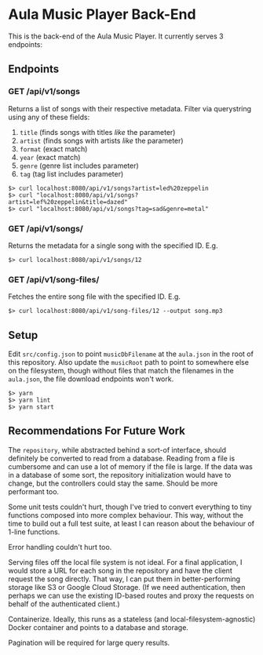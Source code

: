 # Aula Music Player Back-End

This is the back-end of the Aula Music Player. It currently serves 3 endpoints:

## Endpoints

### GET /api/v1/songs

Returns a list of songs with their respective metadata. Filter via querystring using any of these fields:

  1. `title` (finds songs with titles _like_ the parameter)
  2. `artist` (finds songs with artists _like_ the parameter)
  3. `format` (exact match)
  4. `year` (exact match)
  5. `genre` (genre list includes parameter)
  6. `tag` (tag list includes parameter)

    $> curl localhost:8080/api/v1/songs?artist=led%20zeppelin
    $> curl "localhost:8080/api/v1/songs?artist=lef%20zeppelin&title=dazed"
    $> curl "localhost:8080/api/v1/songs?tag=sad&genre=metal"

### GET /api/v1/songs/<song ID>

Returns the metadata for a single song with the specified ID. E.g.

    $> curl localhost:8080/api/v1/songs/12

### GET /api/v1/song-files/<song ID>

Fetches the entire song file with the specified ID. E.g.

    $> curl localhost:8080/api/v1/song-files/12 --output song.mp3

## Setup

Edit `src/config.json` to point `musicDbFilename` at the `aula.json` in the root of this repository. Also update the `musicRoot` path to point to somewhere else on the filesystem, though without files that match the filenames in the `aula.json`, the file download endpoints won't work.

    $> yarn
    $> yarn lint
    $> yarn start

## Recommendations For Future Work

The `repository`, while abstracted behind a sort-of interface, should definitely be converted to read from a database. Reading from a file is cumbersome and can use a lot of memory if the file is large. If the data was in a database of some sort, the repository initialization would have to change, but the controllers could stay the same. Should be more performant too.

Some unit tests couldn't hurt, though I've tried to convert everything to tiny functions composed into more complex behaviour. This way, without the time to build out a full test suite, at least I can reason about the behaviour of 1-line functions.

Error handling couldn't hurt too.

Serving files off the local file system is not ideal. For a final application, I would store a URL for each song in the repository and have the client request the song directly. That way, I can put them in better-performing storage like S3 or Google Cloud Storage. (If we need authentication, then perhaps we can use the existing ID-based routes and proxy the requests on behalf of the authenticated client.)

Containerize. Ideally, this runs as a stateless (and local-filesystem-agnostic) Docker container and points to a database and storage.

Pagination will be required for large query results.
